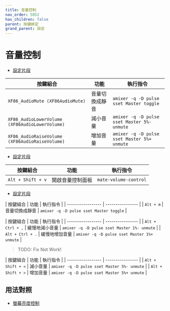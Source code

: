 ```yaml
---
title: 音量控制
nav_order: 5052
has_children: false
parent: 按鍵綁定
grand_parent: 設定
---
```



# 音量控制


* [設定片段](https://github.com/samwhelp/note-about-labwc/blob/gh-pages/_demo/config/labwc-config/main/rc.xml#L242-L250)

| 按鍵組合               | 功能           | 執行指令                                    |
| ---------------------- | -------------- | ------------------------------------------- |
| `XF86_AudioMute (XF86AudioMute)`        | 音量切換成靜音 | `amixer -q -D pulse sset Master toggle`     |
| `XF86_AudioLowerVolume (XF86AudioLowerVolume)` | 減小音量       | `amixer -q -D pulse sset Master 5%- unmute` |
| `XF86_AudioRaiseVolume (XF86AudioRaiseVolume)` | 增加音量       | `amixer -q -D pulse sset Master 5%+ unmute` |



* [設定片段](https://github.com/samwhelp/note-about-labwc/blob/gh-pages/_demo/config/labwc-config/main/rc.xml#L164-L166)

| 按鍵組合          | 功能             | 執行指令                                    |
| ----------------- | ---------------- | ------------------------------------------- |
| `Alt + Shift + v` | 開啟音量控制面板 | `mate-volume-control`                       |


* [設定片段](https://github.com/samwhelp/note-about-labwc/blob/gh-pages/_demo/config/labwc-config/main/rc.xml#L251-L265)

| 按鍵組合          | 功能             | 執行指令                                    |
| ----------------- | ---------------- |
| `Alt + m`         | 音量切換成靜音   | `amixer -q -D pulse sset Master toggle`     |


| 按鍵組合          | 功能             | 執行指令                                    |
| ----------------- | ---------------- |
| `Alt + Ctrl + ,`  | 緩慢地減小音量   | `amixer -q -D pulse sset Master 1%- unmute` |
| `Alt + Ctrl + .`  | 緩慢地增加音量   | `amixer -q -D pulse sset Master 1%+ unmute` |




> TODO: Fix Not Work!

| 按鍵組合          | 功能             | 執行指令                                    |
| ----------------- | ---------------- |
| `Alt + Shift + <` | 減小音量         | `amixer -q -D pulse sset Master 5%- unmute` |
| `Alt + Shift + >` | 增加音量         | `amixer -q -D pulse sset Master 5%+ unmute` |




## 用法對照

* [螢幕亮度控制](https://samwhelp.github.io/note-about-labwc/read/config/keybind/monitor-brightness-control.html)
